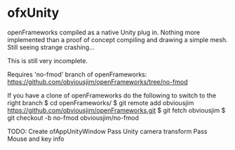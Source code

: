 ofxUnity
========

openFrameworks compiled as a native Unity plug in. Nothing more implemented than a proof of concept compiling and drawing a simple mesh. Still seeing strange crashing...

This is still very incomplete.

Requires 'no-fmod' branch of openFrameworks: https://github.com/obviousjim/openFrameworks/tree/no-fmod

If you have a clone of openFrameworks do the following to switch to the right branch
	$ cd openFrameworks/
	$ git remote add obviousjim https://github.com/obviousjim/openFrameworks.git
	$ git fetch obviousjim
	$ git checkout -b no-fmod obviousjim/no-fmod



TODO:
Create ofAppUnityWindow
Pass Unity camera transform
Pass Mouse and key info
